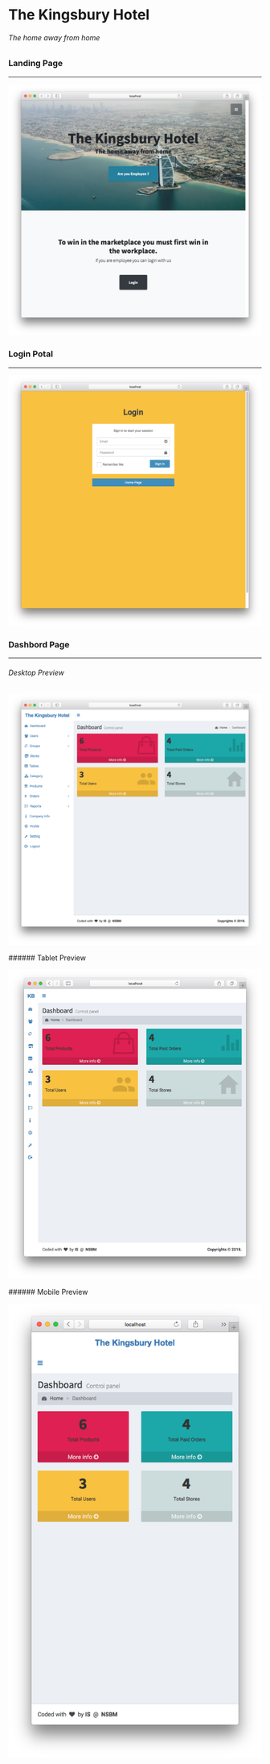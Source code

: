 
# The Kingsbury Hotel
###### The home away from home



### Landing Page 
----------
<p align="center">
  <img src="project previews/1.png" width="auto" height="auto"/>
</p>

### Login Potal
----------
<p align="center">
  <img src="project previews/2.png" width="auto" height="auto"/>
</p>

### Dashbord Page
----------
###### Desktop Preview
<p align="center">
  <img src="project previews/3.png" width="auto" height="auto"/>
</p>
###### Tablet Preview
<p align="center">
  <img src="project previews/4.png" width="auto" height="auto"/>
</p>
###### Mobile Preview
<p align="center">
  <img src="project previews/5.png" width="auto" height="auto"/>
</p>




